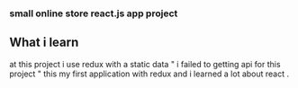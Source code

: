 ### small online store react.js app project
## What i learn 
at this project i use redux with a static data " i failed to getting api for this project "
this my first application with redux and i learned a lot about react .